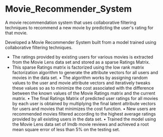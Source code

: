 # Movie_Recommender_System
A movie recommendation system that uses collaborative filtering techniques to recommend a new movie by predicting the user's rating for that movie.

Developed a Movie Recommender System built from a model trained using collaborative filtering techniques.
- The ratings provided by existing users for various movies is extracted from the Movie Lens data set and stored as a sparse Ratings Matrix.
- This sparse Ratings matrix is factorized using the low rank matrix factorization algorithm to generate the attribute vectors for all users and movies in the data set. 
• The algorithm works by assigning random values to the user and movie attribute vectors and iteratively tweaks these values so as to minimize the cost associated with the difference between the known values of the Movie Ratings matrix and the current matrix.
• The final Ratings Matrix of predicted user ratings for all movies by each user is obtained by multiplying the final latent attribute vectors for users and movies that minimizes the cost function.
• New users are recommended movies filtered according to the highest average ratings provided by all existing users in the data set.
• Trained the model using the Movie Lens data set of Imdb movie reviews and achieved a root mean square error of less than 5% on the testing set.

